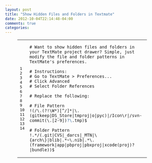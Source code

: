 ```yaml
---
layout: post
title: "Show Hidden Files and Folders in Textmate"
date: 2012-10-04T22:14:48-04:00
comments: true
categories: 
---
```

<figure class='code'><figcaption><span></span></figcaption><div class="highlight"><table><tr><td class="gutter"><pre class="line-numbers"><span class='line-number'>1</span>
<span class='line-number'>2</span>
<span class='line-number'>3</span>
<span class='line-number'>4</span>
<span class='line-number'>5</span>
<span class='line-number'>6</span>
<span class='line-number'>7</span>
<span class='line-number'>8</span>
<span class='line-number'>9</span>
<span class='line-number'>10</span>
<span class='line-number'>11</span>
<span class='line-number'>12</span>
<span class='line-number'>13</span>
<span class='line-number'>14</span>
</pre></td><td class='code'><pre><code class='ruby'><span class='line'><span class="c1"># Want to show hidden files and folders in your TextMate project drawer? Simple, just modify the file and folder patterns in TextMate&#39;s preferences.</span>
</span><span class='line'>
</span><span class='line'><span class="c1"># Instructions:</span>
</span><span class='line'><span class="c1"># Go to TextMate &gt; Preferences...</span>
</span><span class='line'><span class="c1"># Click Advanced</span>
</span><span class='line'><span class="c1"># Select Folder References</span>
</span><span class='line'>
</span><span class='line'><span class="c1"># Replace the following:</span>
</span><span class='line'>
</span><span class='line'><span class="c1"># File Pattern</span>
</span><span class='line'><span class="o">!</span><span class="p">(</span><span class="sr">/\.(?!\W*)[^/</span><span class="o">]*|</span><span class="p">\</span><span class="o">.</span><span class="p">(</span><span class="n">gitkeep</span><span class="o">|</span><span class="no">DS_Store</span><span class="o">|</span><span class="n">tmproj</span><span class="o">|</span><span class="n">o</span><span class="o">|</span><span class="n">pyc</span><span class="p">)</span><span class="o">|/</span><span class="no">Icon</span><span class="p">\</span><span class="n">r</span><span class="o">|/</span><span class="n">svn</span><span class="o">-</span><span class="n">commit</span><span class="p">(\</span><span class="o">.</span><span class="n">[</span><span class="mi">2</span><span class="o">-</span><span class="mi">9</span><span class="o">]</span><span class="p">)</span><span class="sc">?\</span><span class="o">.</span><span class="n">tmp</span><span class="p">)</span><span class="err">$</span>
</span><span class='line'>
</span><span class='line'><span class="c1"># Folder Pattern</span>
</span><span class='line'><span class="o">!.</span><span class="n">*</span><span class="o">/</span><span class="p">(</span><span class="o">.</span><span class="n">git</span><span class="o">|</span><span class="no">CVS</span><span class="o">|</span><span class="n">_darcs</span><span class="o">|</span><span class="n">_MTN</span><span class="o">|</span><span class="p">\{</span><span class="n">arch</span><span class="p">\}</span><span class="o">|</span><span class="n">blib</span><span class="o">|.</span><span class="n">*</span><span class="o">~</span><span class="p">\</span><span class="o">.</span><span class="n">nib</span><span class="o">|.</span><span class="n">*</span><span class="p">\</span><span class="o">.</span><span class="p">(</span><span class="n">framework</span><span class="o">|</span><span class="n">app</span><span class="o">|</span><span class="n">pbproj</span><span class="o">|</span><span class="n">pbxproj</span><span class="o">|</span><span class="n">xcode</span><span class="p">(</span><span class="n">proj</span><span class="p">)?</span><span class="o">|</span><span class="n">bundle</span><span class="p">))</span><span class="err">$</span>
</span></code></pre></td></tr></table></div></figure>
